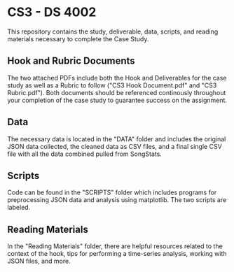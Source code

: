 # CS3 - DS 4002
This repository contains the study, deliverable, data, scripts, and reading materials necessary to complete the Case Study.
## Hook and Rubric Documents
The two attached PDFs include both the Hook and Deliverables for the case study as well as a Rubric to follow ("CS3 Hook Document.pdf" and "CS3 Rubric.pdf").  Both documents should be referenced continously throughout your completion of the case study to guarantee success on the assignment.
## Data
The necessary data is located in the "DATA" folder and includes the original JSON data collected, the cleaned data as CSV files, and a final single CSV file with all the data combined pulled from SongStats.
## Scripts
Code can be found in the "SCRIPTS" folder which includes programs for preprocessing JSON data and analysis using matplotlib. The two scripts are labeled.
## Reading Materials
In the "Reading Materials" folder, there are helpful resources related to the context of the hook, tips for performing a time-series analysis, working with JSON files, and more.
